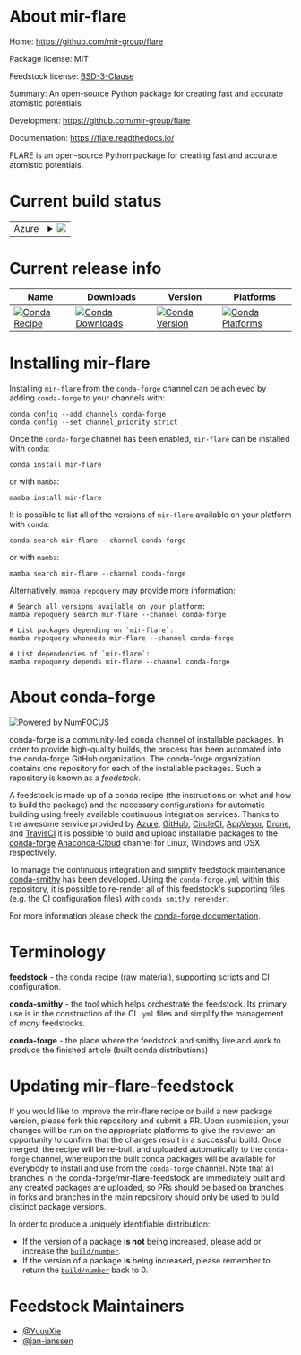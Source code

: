About mir-flare
===============

Home: https://github.com/mir-group/flare

Package license: MIT

Feedstock license: [BSD-3-Clause](https://github.com/conda-forge/mir-flare-feedstock/blob/main/LICENSE.txt)

Summary: An open-source Python package for creating fast and accurate atomistic potentials.

Development: https://github.com/mir-group/flare

Documentation: https://flare.readthedocs.io/

FLARE is an open-source Python package for creating fast and accurate
atomistic potentials.


Current build status
====================


<table>
    
  <tr>
    <td>Azure</td>
    <td>
      <details>
        <summary>
          <a href="https://dev.azure.com/conda-forge/feedstock-builds/_build/latest?definitionId=10460&branchName=main">
            <img src="https://dev.azure.com/conda-forge/feedstock-builds/_apis/build/status/mir-flare-feedstock?branchName=main">
          </a>
        </summary>
        <table>
          <thead><tr><th>Variant</th><th>Status</th></tr></thead>
          <tbody><tr>
              <td>linux_64_python3.8.____cpython</td>
              <td>
                <a href="https://dev.azure.com/conda-forge/feedstock-builds/_build/latest?definitionId=10460&branchName=main">
                  <img src="https://dev.azure.com/conda-forge/feedstock-builds/_apis/build/status/mir-flare-feedstock?branchName=main&jobName=linux&configuration=linux_64_python3.8.____cpython" alt="variant">
                </a>
              </td>
            </tr><tr>
              <td>linux_64_python3.9.____cpython</td>
              <td>
                <a href="https://dev.azure.com/conda-forge/feedstock-builds/_build/latest?definitionId=10460&branchName=main">
                  <img src="https://dev.azure.com/conda-forge/feedstock-builds/_apis/build/status/mir-flare-feedstock?branchName=main&jobName=linux&configuration=linux_64_python3.9.____cpython" alt="variant">
                </a>
              </td>
            </tr>
          </tbody>
        </table>
      </details>
    </td>
  </tr>
</table>

Current release info
====================

| Name | Downloads | Version | Platforms |
| --- | --- | --- | --- |
| [![Conda Recipe](https://img.shields.io/badge/recipe-mir--flare-green.svg)](https://anaconda.org/conda-forge/mir-flare) | [![Conda Downloads](https://img.shields.io/conda/dn/conda-forge/mir-flare.svg)](https://anaconda.org/conda-forge/mir-flare) | [![Conda Version](https://img.shields.io/conda/vn/conda-forge/mir-flare.svg)](https://anaconda.org/conda-forge/mir-flare) | [![Conda Platforms](https://img.shields.io/conda/pn/conda-forge/mir-flare.svg)](https://anaconda.org/conda-forge/mir-flare) |

Installing mir-flare
====================

Installing `mir-flare` from the `conda-forge` channel can be achieved by adding `conda-forge` to your channels with:

```
conda config --add channels conda-forge
conda config --set channel_priority strict
```

Once the `conda-forge` channel has been enabled, `mir-flare` can be installed with `conda`:

```
conda install mir-flare
```

or with `mamba`:

```
mamba install mir-flare
```

It is possible to list all of the versions of `mir-flare` available on your platform with `conda`:

```
conda search mir-flare --channel conda-forge
```

or with `mamba`:

```
mamba search mir-flare --channel conda-forge
```

Alternatively, `mamba repoquery` may provide more information:

```
# Search all versions available on your platform:
mamba repoquery search mir-flare --channel conda-forge

# List packages depending on `mir-flare`:
mamba repoquery whoneeds mir-flare --channel conda-forge

# List dependencies of `mir-flare`:
mamba repoquery depends mir-flare --channel conda-forge
```


About conda-forge
=================

[![Powered by
NumFOCUS](https://img.shields.io/badge/powered%20by-NumFOCUS-orange.svg?style=flat&colorA=E1523D&colorB=007D8A)](https://numfocus.org)

conda-forge is a community-led conda channel of installable packages.
In order to provide high-quality builds, the process has been automated into the
conda-forge GitHub organization. The conda-forge organization contains one repository
for each of the installable packages. Such a repository is known as a *feedstock*.

A feedstock is made up of a conda recipe (the instructions on what and how to build
the package) and the necessary configurations for automatic building using freely
available continuous integration services. Thanks to the awesome service provided by
[Azure](https://azure.microsoft.com/en-us/services/devops/), [GitHub](https://github.com/),
[CircleCI](https://circleci.com/), [AppVeyor](https://www.appveyor.com/),
[Drone](https://cloud.drone.io/welcome), and [TravisCI](https://travis-ci.com/)
it is possible to build and upload installable packages to the
[conda-forge](https://anaconda.org/conda-forge) [Anaconda-Cloud](https://anaconda.org/)
channel for Linux, Windows and OSX respectively.

To manage the continuous integration and simplify feedstock maintenance
[conda-smithy](https://github.com/conda-forge/conda-smithy) has been developed.
Using the ``conda-forge.yml`` within this repository, it is possible to re-render all of
this feedstock's supporting files (e.g. the CI configuration files) with ``conda smithy rerender``.

For more information please check the [conda-forge documentation](https://conda-forge.org/docs/).

Terminology
===========

**feedstock** - the conda recipe (raw material), supporting scripts and CI configuration.

**conda-smithy** - the tool which helps orchestrate the feedstock.
                   Its primary use is in the construction of the CI ``.yml`` files
                   and simplify the management of *many* feedstocks.

**conda-forge** - the place where the feedstock and smithy live and work to
                  produce the finished article (built conda distributions)


Updating mir-flare-feedstock
============================

If you would like to improve the mir-flare recipe or build a new
package version, please fork this repository and submit a PR. Upon submission,
your changes will be run on the appropriate platforms to give the reviewer an
opportunity to confirm that the changes result in a successful build. Once
merged, the recipe will be re-built and uploaded automatically to the
`conda-forge` channel, whereupon the built conda packages will be available for
everybody to install and use from the `conda-forge` channel.
Note that all branches in the conda-forge/mir-flare-feedstock are
immediately built and any created packages are uploaded, so PRs should be based
on branches in forks and branches in the main repository should only be used to
build distinct package versions.

In order to produce a uniquely identifiable distribution:
 * If the version of a package **is not** being increased, please add or increase
   the [``build/number``](https://docs.conda.io/projects/conda-build/en/latest/resources/define-metadata.html#build-number-and-string).
 * If the version of a package **is** being increased, please remember to return
   the [``build/number``](https://docs.conda.io/projects/conda-build/en/latest/resources/define-metadata.html#build-number-and-string)
   back to 0.

Feedstock Maintainers
=====================

* [@YuuuXie](https://github.com/YuuuXie/)
* [@jan-janssen](https://github.com/jan-janssen/)

